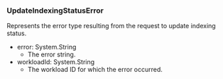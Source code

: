 ### UpdateIndexingStatusError
Represents the error type resulting from the request to update indexing status.

- error: System.String
  - The error string.
- workloadId: System.String
  - The workload ID for which the error occurred.
